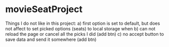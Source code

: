 # movieSeatProject

Things I do not like in this project:
a) first option is set to default, but does not affect to set picked options (seats) to local storage when
b) can not reload the page or cancel all the picks I did (add btn)
c) no accept button to save data and send it somewhere (add btn)
